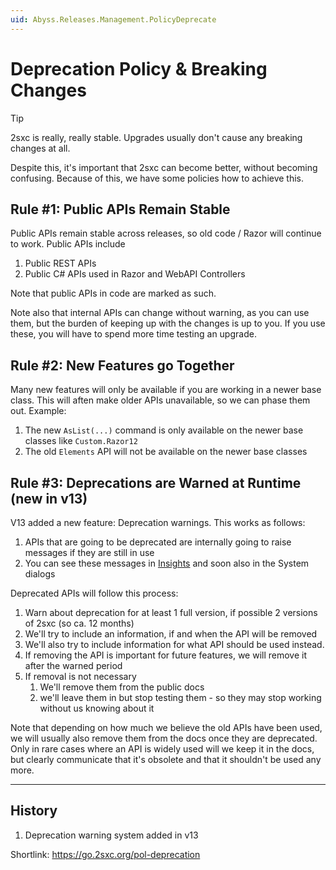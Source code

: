```yaml
---
uid: Abyss.Releases.Management.PolicyDeprecate
---
```


# Deprecation Policy & Breaking Changes

> [!TIP]
> 2sxc is really, really stable. 
> Upgrades usually don't cause any breaking changes at all.

Despite this, it's important that 2sxc can become better, without becoming confusing. 
Because of this, we have some policies how to achieve this.

## Rule #1: Public APIs Remain Stable

Public APIs remain stable across releases, so old code / Razor will continue to work. Public APIs include

1. Public REST APIs
1. Public C# APIs used in Razor and WebAPI Controllers

Note that public APIs in code are marked as such. 

Note also that internal APIs can change without warning, as you can use them, but the burden of keeping up with the changes is up to you. 
If you use these, you will have to spend more time testing an upgrade. 

## Rule #2: New Features go Together

Many new features will only be available if you are working in a newer base class. This will aften make older APIs unavailable, so we can phase them out. 
Example:

1. The new `AsList(...)` command is only available on the newer base classes like `Custom.Razor12`
1. The old `Elements` API will not be available on the newer base classes

## Rule #3: Deprecations are Warned at Runtime (new in v13)

V13 added a new feature: Deprecation warnings. This works as follows:

1. APIs that are going to be deprecated are internally going to raise messages if they are still in use
1. You can see these messages in [Insights](xref:NetCode.Debug.Insights.Index) and soon also in the System dialogs

Deprecated APIs will follow this process:

1. Warn about deprecation for at least 1 full version, if possible 2 versions of 2sxc (so ca. 12 months)
1. We'll try to include an information, if and when the API will be removed
1. We'll also try to include information for what API should be used instead. 
1. If removing the API is important for future features, we will remove it after the warned period
1. If removal is not necessary
    1. We'll remove them from the public docs
    1. we'll leave them in but stop testing them - so they may stop working without us knowing about it

Note that depending on how much we believe the old APIs have been used, we will usually also remove them from the docs once they are deprecated. 
Only in rare cases where an API is widely used will we keep it in the docs, but clearly communicate that it's obsolete and that it shouldn't be used any more. 


---

## History

1. Deprecation warning system added in v13

Shortlink: https://go.2sxc.org/pol-deprecation